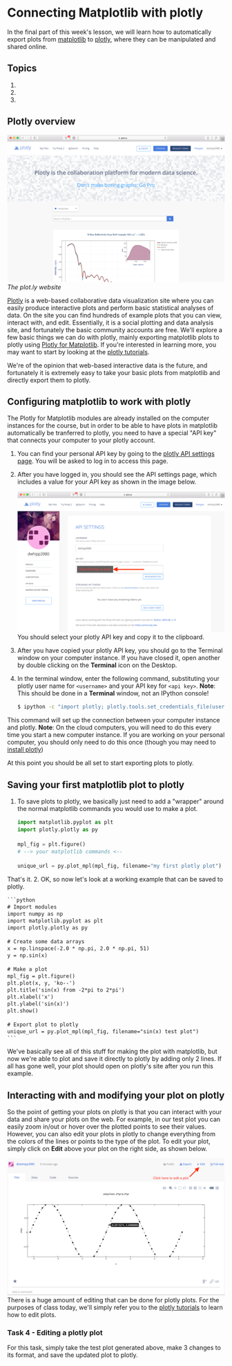 # Connecting Matplotlib with plotly
In the final part of this week's lesson, we will learn how to automatically export plots from [matplotlib](http://matplotlib.org/) to [plotly](https://plot.ly/), where they can be manipulated and shared online.

## Topics
1. 
2. 
3. 

## Plotly overview
![The plot.ly website](../img/plotly-site.png)<br/>
*The plot.ly website*

[Plotly](https://plot.ly/) is a web-based collaborative data visualization site where you can easily produce interactive plots and perform basic statistical analyses of data.
On the site you can find hundreds of example plots that you can view, interact with, and edit.
Essentially, it is a social plotting and data analysis site, and fortunately the basic community accounts are free.
We'll explore a few basic things we can do with plotly, mainly exporting matplotlib plots to plotly using [Plotly for Matplotlib](https://plot.ly/matplotlib/).
If you're interested in learning more, you may want to start by looking at the [plotly tutorials](http://help.plot.ly/tutorials/).

We're of the opinion that web-based interactive data is the future, and fortunately it is extremely easy to take your basic plots from matplotlib and directly export them to plotly.

## Configuring matplotlib to work with plotly
The Plotly for Matplotlib modules are already installed on the computer instances for the course, but in order to be able to have plots in matplotlib automatically be tranferred to plotly, you need to have a special "API key" that connects your computer to your plotly account.

1. You can find your personal API key by going to the [plotly API settings page](). You will be asked to log in to access this page.
2. After you have logged in, you should see the API settings page, which includes a value for your API key as shown in the image below.

    ![The plotly API settings page](../img/plotly-api-key.png)<br/>
You should select your plotly API key and copy it to the clipboard.
3. After you have copied your plotly API key, you should go to the Terminal window on your computer instance.
If you have closed it, open another by double clicking on the **Terminal** icon on the Desktop.
4. In the terminal window, enter the following command, substituting your plotly user name for `<username>` and your API key for `<api key>`. **Note**: This should be done in a **Terminal** window, not an IPython console!

    ```bash
    $ ipython -c "import plotly; plotly.tools.set_credentials_file(username='<username>', api_key='<api key>')"
    ```
This command will set up the connection between your computer instance and plotly.
**Note**: On the cloud computers, you will need to do this every time you start a new computer instance.
If you are working on your personal computer, you should only need to do this once (though you may need to [install plotly](https://plot.ly/matplotlib/getting-started/#installation))

At this point you should be all set to start exporting plots to plotly.

## Saving your first matplotlib plot to plotly
1. To save plots to plotly, we basically just need to add a "wrapper" around the normal matplotlib commands you would use to make a plot.

    ```python
    import matplotlib.pyplot as plt
    import plotly.plotly as py

    mpl_fig = plt.figure()
    # --> your matplotlib commands <--

    unique_url = py.plot_mpl(mpl_fig, filename="my first plotly plot")
    ```
That's it.
2. OK, so now let's look at a working example that can be saved to plotly.

    ```python
    # Import modules
    import numpy as np
    import matplotlib.pyplot as plt
    import plotly.plotly as py
    
    # Create some data arrays
    x = np.linspace(-2.0 * np.pi, 2.0 * np.pi, 51)
    y = np.sin(x)
    
    # Make a plot
    mpl_fig = plt.figure()
    plt.plot(x, y, 'ko--')
    plt.title('sin(x) from -2*pi to 2*pi')
    plt.xlabel('x')
    plt.ylabel('sin(x)')
    plt.show()
    
    # Export plot to plotly
    unique_url = py.plot_mpl(mpl_fig, filename="sin(x) test plot")
    ```
We've basically see all of this stuff for making the plot with matplotlib, but now we're able to plot and save it directly to plotly by adding only 2 lines.
If all has gone well, your plot should open on plotly's site after you run this example.

## Interacting with and modifying your plot on plotly
So the point of getting your plots on plotly is that you can interact with your data and share your plots on the web.
For example, in our test plot you can easily zoom in/out or hover over the plotted points to see their values.
However, you can also edit your plots in plotly to change everything from the colors of the lines or points to the type of the plot.
To edit your plot, simply click on **Edit** above your plot on the right side, as shown below.

![Click to edit plotly plot](../img/plotly-interact.png)<br/>
There is a huge amount of editing that can be done for plotly plots.
For the purposes of class today, we'll simply refer you to the [plotly tutorials](http://help.plot.ly/tutorials/) to learn how to edit plots.

### Task 4 - Editing a plotly plot
For this task, simply take the test plot generated above, make 3 changes to its format, and save the updated plot to plotly.
